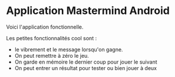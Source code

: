 # Application Mastermind Android

Voici l'application fonctionnelle.

Les petites fonctionnalités cool sont :
- le vibrement et le message lorsqu'on gagne.
- On peut remettre à zéro le jeu.
- On garde en mémoire le dernier coup pour jouer le suivant
- On peut entrer un résultat pour tester ou bien jouer à deux
